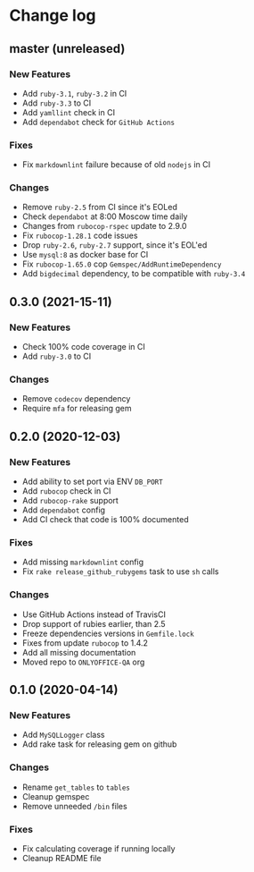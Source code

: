 # Change log

## master (unreleased)

### New Features

* Add `ruby-3.1`, `ruby-3.2` in CI
* Add `ruby-3.3` to CI
* Add `yamllint` check in CI
* Add `dependabot` check for `GitHub Actions`

### Fixes

* Fix `markdownlint` failure because of old `nodejs` in CI

### Changes

* Remove `ruby-2.5` from CI since it's EOLed
* Check `dependabot` at 8:00 Moscow time daily
* Changes from `rubocop-rspec` update to 2.9.0
* Fix `rubocop-1.28.1` code issues
* Drop `ruby-2.6`, `ruby-2.7` support, since it's EOL'ed
* Use `mysql:8` as docker base for CI
* Fix `rubocop-1.65.0` cop `Gemspec/AddRuntimeDependency`
* Add `bigdecimal` dependency, to be compatible with `ruby-3.4`

## 0.3.0 (2021-15-11)

### New Features

* Check 100% code coverage in CI
* Add `ruby-3.0` to CI

### Changes

* Remove `codecov` dependency
* Require `mfa` for releasing gem

## 0.2.0 (2020-12-03)

### New Features

* Add ability to set port via ENV `DB_PORT`
* Add `rubocop` check in CI
* Add `rubocop-rake` support
* Add `dependabot` config
* Add CI check that code is 100% documented

### Fixes

* Add missing `markdownlint` config
* Fix `rake release_github_rubygems` task to use `sh` calls

### Changes

* Use GitHub Actions instead of TravisCI
* Drop support of rubies earlier, than 2.5
* Freeze dependencies versions in `Gemfile.lock`
* Fixes from update `rubocop` to 1.4.2
* Add all missing documentation
* Moved repo to `ONLYOFFICE-QA` org

## 0.1.0 (2020-04-14)

### New Features

* Add `MySQLLogger` class
* Add rake task for releasing gem on github

### Changes

* Rename `get_tables` to `tables`
* Cleanup gemspec
* Remove unneeded `/bin` files

### Fixes

* Fix calculating coverage if running locally
* Cleanup README file
